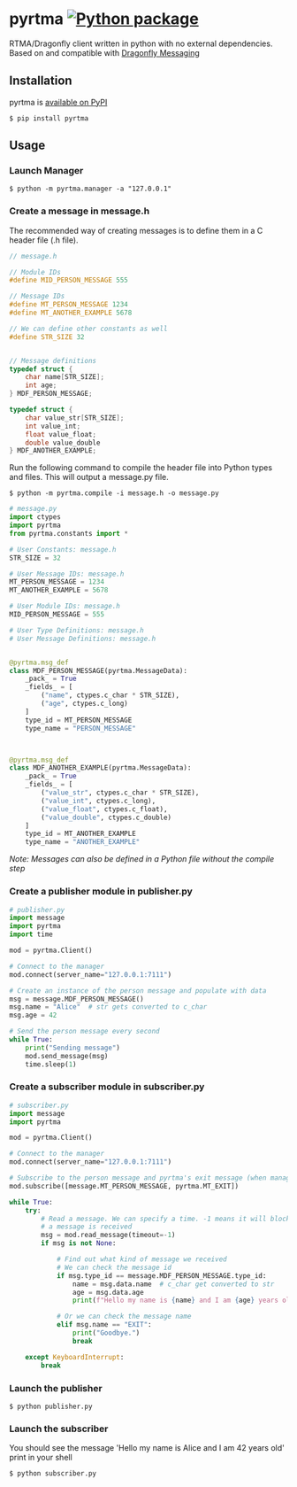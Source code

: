# pyrtma [![Python package](https://github.com/pitt-rnel/pyrtma/actions/workflows/python-package.yml/badge.svg)](https://github.com/pitt-rnel/pyrtma/actions/workflows/python-package.yml)

RTMA/Dragonfly client written in python with no external dependencies. Based on and compatible with [Dragonfly Messaging](https://github.com/pitt-rnel/rnel_dragonfly)

## Installation

pyrtma is [available on PyPI](https://pypi.org/project/pyrtma/)
```shell
$ pip install pyrtma
```

## Usage

### Launch Manager

```shell
$ python -m pyrtma.manager -a "127.0.0.1"
```

### Create a message in message.h

The recommended way of creating messages is to define them in a C header file (.h file).

```c
// message.h

// Module IDs
#define MID_PERSON_MESSAGE 555

// Message IDs
#define MT_PERSON_MESSAGE 1234
#define MT_ANOTHER_EXAMPLE 5678

// We can define other constants as well
#define STR_SIZE 32 


// Message definitions
typedef struct {
	char name[STR_SIZE];
	int age;
} MDF_PERSON_MESSAGE;

typedef struct {
	char value_str[STR_SIZE];
	int value_int;
    float value_float;
    double value_double
} MDF_ANOTHER_EXAMPLE;
```

Run the following command to compile the header file into Python types and files. This will output a message.py file.

```shell
$ python -m pyrtma.compile -i message.h -o message.py
```

```python
# message.py
import ctypes
import pyrtma
from pyrtma.constants import *

# User Constants: message.h
STR_SIZE = 32

# User Message IDs: message.h
MT_PERSON_MESSAGE = 1234
MT_ANOTHER_EXAMPLE = 5678

# User Module IDs: message.h
MID_PERSON_MESSAGE = 555

# User Type Definitions: message.h
# User Message Definitions: message.h


@pyrtma.msg_def
class MDF_PERSON_MESSAGE(pyrtma.MessageData):
    _pack_ = True
    _fields_ = [
        ("name", ctypes.c_char * STR_SIZE),
        ("age", ctypes.c_long)
    ]
    type_id = MT_PERSON_MESSAGE
    type_name = "PERSON_MESSAGE"



@pyrtma.msg_def
class MDF_ANOTHER_EXAMPLE(pyrtma.MessageData):
    _pack_ = True
    _fields_ = [
        ("value_str", ctypes.c_char * STR_SIZE),
        ("value_int", ctypes.c_long),
        ("value_float", ctypes.c_float),
        ("value_double", ctypes.c_double)
    ]
    type_id = MT_ANOTHER_EXAMPLE
    type_name = "ANOTHER_EXAMPLE"
```
*Note: Messages can also be defined in a Python file without the compile step*

### Create a publisher module in publisher.py
```python
# publisher.py
import message
import pyrtma
import time

mod = pyrtma.Client()

# Connect to the manager
mod.connect(server_name="127.0.0.1:7111")

# Create an instance of the person message and populate with data
msg = message.MDF_PERSON_MESSAGE()
msg.name = "Alice"  # str gets converted to c_char
msg.age = 42

# Send the person message every second
while True:
    print("Sending message")
    mod.send_message(msg)
    time.sleep(1)
```

### Create a subscriber module in subscriber.py

```python
# subscriber.py
import message
import pyrtma

mod = pyrtma.Client()

# Connect to the manager
mod.connect(server_name="127.0.0.1:7111")

# Subscribe to the person message and pyrtma's exit message (when manager is closed)
mod.subscribe([message.MT_PERSON_MESSAGE, pyrtma.MT_EXIT])

while True:
    try:
        # Read a message. We can specify a time. -1 means it will block until
        # a message is received
        msg = mod.read_message(timeout=-1)
        if msg is not None:

            # Find out what kind of message we received
            # We can check the message id
            if msg.type_id == message.MDF_PERSON_MESSAGE.type_id:
                name = msg.data.name  # c_char get converted to str
                age = msg.data.age
                print(f"Hello my name is {name} and I am {age} years old")

            # Or we can check the message name
            elif msg.name == "EXIT":
                print("Goodbye.")
                break

    except KeyboardInterrupt:
        break
```

### Launch the publisher
```shell
$ python publisher.py
```

### Launch the subscriber
You should see the message 'Hello my name is Alice and I am 42 years old' print in your shell
```shell
$ python subscriber.py
```